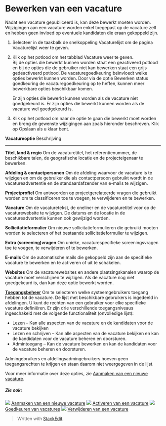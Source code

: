 # Bewerken van een vacature

Nadat een vacature gepubliceerd is, kan deze bewerkt moeten worden. Wijzigingen aan een vacature worden enkel toegepast op de vacature zelf en hebben geen invloed op eventuele kandidaten die eraan gekoppeld zijn.

1.  Selecteer in de  taakbalk  de snelkoppeling  Vacaturelijst  om de pagina  Vacaturelijst  weer te geven.
2.  Klik op het potlood om het tabblad  Vacature  weer te geven.  
    Bij de opties die bewerkt kunnen worden staat een geactiveerd potlood en bij de opties die de gebruiker niet kan bewerken staat een grijs gedeactiveerd potlood. De vacaturegoedkeuring beïnvloedt welke opties bewerkt kunnen worden. Door via de optie  Bewerken status goedkeuring  de vacaturegoedkeuring op te heffen, kunnen meer bewerkbare opties beschikbaar komen.  
      
    Er zijn opties die bewerkt kunnen worden als de vacature niet goedgekeurd is. Er zijn opties die bewerkt kunnen worden als de vacature wel goedgekeurd is.
3.  Klik op het potlood om naar de optie te gaan die bewerkt moet worden en breng de gewenste wijzigingen aan zoals hieronder beschreven. Klik op  Opslaan  als u klaar bent.

**Vacatureoptie**
Beschrijving
***
**Titel, land & regio**
Om de vacaturetitel, het referentienummer, de beschikbare talen, de geografische locatie en de projecteigenaar te bewerken.

**Afdeling & contactpersonen**
Om de afdeling waarvoor de vacature is te wijzigen en om de gebruiker die als contactpersoon gebruikt wordt in de vacatureadvertentie en de standaardafzender van e-mails te wijzigen.

**Projectprofiel**
Om antwoorden op projectgerelateerde vragen die gebruikt worden om te classificeren toe te voegen, te verwijderen en te bewerken.

**Vacature**
Om de vacaturetekst, de oneliner en de vacaturetitel voor op de vacaturewebsite te wijzigen. De datums en de locatie in de vacatureadvertentie kunnen ook gewijzigd worden.

**Sollicitatieformulier**
Om nieuwe sollicitatieformulieren die gebruikt moeten worden te selecteren of het bestaande sollicitatieformulier te wijzigen.

**Extra (screening)vragen**
Om unieke, vacaturespecifieke screeningsvragen toe te voegen, te verwijderen of te bewerken.

**E-mails**
Om de automatische mails die gekoppeld zijn aan de specifieke vacature te bewerken en te activeren of uit te schakelen.

**Websites**
Om de vacaturewebsites en andere plaatsingskanalen waarop de vacature moet verschijnen te wijzigen.
Als de vacature nog niet goedgekeurd is, dan kan deze optie bewerkt worden.

**[Toegangsbeheer](../faq/who_has_access_to_a_vacancy.htm)**
Om te selecteren welke systeemgebruikers toegang hebben tot de vacature. De lijst met beschikbare gebruikers is ingedeeld in afdelingen. U kunt de rechten van een gebruiker voor elke specifieke vacature definiëren. Er zijn drie verschillende toegangsniveaus ingeschakeld met de volgende functionaliteit (onvolledige lijst):

-   Lezen – Kan alle aspecten van de vacature en de kandidaten voor de vacature bekijken
-   Lezen en schrijven – Kan alle aspecten van de vacature bekijken en kan de kandidaten voor de vacature beheren en doorsturen.
-   Admintoegang – Kan de vacature bewerken en kan de kandidaten voor de vacature beheren en doorsturen.

Admingebruikers en afdelingsadmingebruikers hoeven geen toegangsrechten te krijgen en staan daarom niet weergegeven in de lijst.

Voor meer informatie over deze opties, zie  [Aanmaken van een nieuwe vacature](creating_a_new_vacancy.htm).

##### Zie ook:

![](../Resources/Images/icon-document-link.png)  [Aanmaken van een nieuwe vacature](creating_a_new_vacancy.htm)
![](../Resources/Images/icon-document-link.png)  [Activeren van een vacature](activating_a_vacancy.htm)
![](../Resources/Images/icon-document-link.png)  [Goedkeuren van vacatures](vacancy_approvals.htm)
![](../Resources/Images/icon-document-link.png)  [Verwijderen van een vacature](deleting_a_vacancy.htm)


> Written with [StackEdit](https://stackedit.io/).
<!--stackedit_data:
eyJoaXN0b3J5IjpbLTUxNzQxNjA1NV19
-->